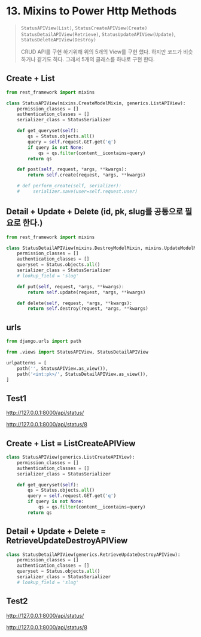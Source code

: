 # 13. Mixins to Power Http Methods

>`StatusAPIView(List)`, `StatusCreateAPIView(Create)`
> `StatusDetailAPIView(Retrieve)`, `StatusUpdateAPIView(Update)`, `StatusDeleteAPIView(Destroy)`
>
> CRUD API를 구현 하기위해 위의 5개의 View를 구현 했다.
> 하지만 코드가 비슷하거나 같기도 하다.
> 그래서 5개의 클래스를 하나로 구현 한다.

## Create + List

```python
from rest_framework import mixins

class StatusAPIView(mixins.CreateModelMixin, generics.ListAPIView):
    permission_classes = []
    authentication_classes = []
    serializer_class = StatusSerializer

    def get_queryset(self):
        qs = Status.objects.all()
        query = self.request.GET.get('q')
        if query is not None:
            qs = qs.filter(content__icontains=query)
        return qs

    def post(self, request, *args, **kwargs):
        return self.create(request, *args, **kwargs)

    # def perform_create(self, serializer):
    #     serializer.save(user=self.request.user)
```

## Detail + Update + Delete (id, pk, slug를 공통으로 필요로 한다.)

```python
from rest_framework import mixins

class StatusDetailAPIView(mixins.DestroyModelMixin, mixins.UpdateModelMixin, generics.RetrieveAPIView):
    permission_classes = []
    authentication_classes = []
    queryset = Status.objects.all()
    serializer_class = StatusSerializer
    # lookup_field = 'slug'

    def put(self, request, *args, **kwargs):
        return self.update(request, *args, **kwargs)

    def delete(self, request, *args, **kwargs):
        return self.destroy(request, *args, **kwargs)
```

## urls

```python
from django.urls import path

from .views import StatusAPIView, StatusDetailAPIView

urlpatterns = [
    path('', StatusAPIView.as_view()),
    path('<int:pk>/', StatusDetailAPIView.as_view()),
]
```

## Test1

<http://127.0.0.1:8000/api/status/>

<http://127.0.0.1:8000/api/status/8>

## Create + List = ListCreateAPIView

```python
class StatusAPIView(generics.ListCreateAPIView):
    permission_classes = []
    authentication_classes = []
    serializer_class = StatusSerializer

    def get_queryset(self):
        qs = Status.objects.all()
        query = self.request.GET.get('q')
        if query is not None:
            qs = qs.filter(content__icontains=query)
        return qs
```

## Detail + Update + Delete = RetrieveUpdateDestroyAPIView

```python
class StatusDetailAPIView(generics.RetrieveUpdateDestroyAPIView):
    permission_classes = []
    authentication_classes = []
    queryset = Status.objects.all()
    serializer_class = StatusSerializer
    # lookup_field = 'slug'
```

## Test2

<http://127.0.0.1:8000/api/status/>

<http://127.0.0.1:8000/api/status/8>